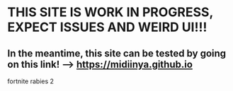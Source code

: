 # THIS SITE IS WORK IN PROGRESS, EXPECT ISSUES AND WEIRD UI!!!
## In the meantime, this site can be tested by going on this link! --> https://midiinya.github.io








fortnite rabies 2